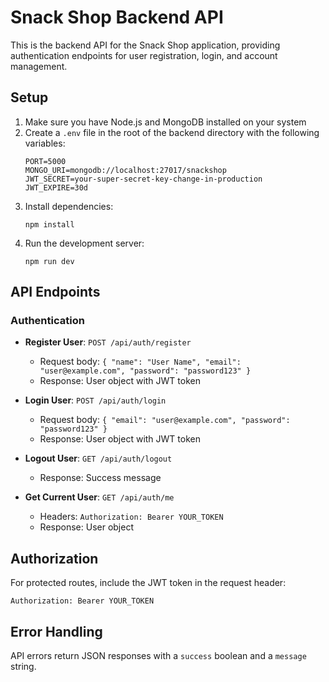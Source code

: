 # Snack Shop Backend API

This is the backend API for the Snack Shop application, providing authentication endpoints for user registration, login, and account management.

## Setup

1. Make sure you have Node.js and MongoDB installed on your system
2. Create a `.env` file in the root of the backend directory with the following variables:
   ```
   PORT=5000
   MONGO_URI=mongodb://localhost:27017/snackshop
   JWT_SECRET=your-super-secret-key-change-in-production
   JWT_EXPIRE=30d
   ```
3. Install dependencies:
   ```
   npm install
   ```
4. Run the development server:
   ```
   npm run dev
   ```

## API Endpoints

### Authentication

- **Register User**: `POST /api/auth/register`
  - Request body: `{ "name": "User Name", "email": "user@example.com", "password": "password123" }`
  - Response: User object with JWT token

- **Login User**: `POST /api/auth/login`
  - Request body: `{ "email": "user@example.com", "password": "password123" }`
  - Response: User object with JWT token

- **Logout User**: `GET /api/auth/logout`
  - Response: Success message

- **Get Current User**: `GET /api/auth/me`
  - Headers: `Authorization: Bearer YOUR_TOKEN`
  - Response: User object

## Authorization

For protected routes, include the JWT token in the request header:
```
Authorization: Bearer YOUR_TOKEN
```

## Error Handling

API errors return JSON responses with a `success` boolean and a `message` string. 